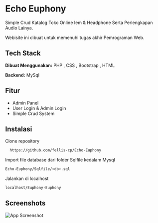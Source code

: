 
# Echo Euphony

Simple Crud Katalog Toko Online Iem & Headphone Serta Perlengkapan Audio Lainya. 

Webisite ini dibuat untuk memenuhi tugas akhir Pemrograman Web.


## Tech Stack

**Dibuat Menggunakan:** PHP , CSS , Bootstrap , HTML

**Backend:** MySql


## Fitur

- Admin Panel
- User Login & Admin Login
- Simple Crud System



## Instalasi

Clone repository 

```bash
  https://github.com/fellis-cp/Echo-Euphony
```

Import file database dari folder Sqlfile kedalam Mysql

```bash
Echo-Euphony/Sqlfile/<db>.sql
```

Jalankan di localhost

```bash
localhost/Euphony-Euphony
```




## Screenshots

![App Screenshot](https://via.placeholder.com/468x300?text=App+Screenshot+Here)

